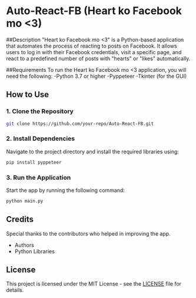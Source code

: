 # Auto-React-FB (Heart ko Facebook mo <3)

##Description
"Heart ko Facebook mo <3" is a Python-based application that automates the process of reacting to posts on Facebook. It allows users to log in with their Facebook credentials, visit a specific page, and react to a predefined number of posts with "hearts" or "likes" automatically.

##Requirements
To run the Heart ko Facebook mo <3 application, you will need the following:
-Python 3.7 or higher
-Pyppeteer
-Tkinter (for the GUI)

## How to Use

### 1. Clone the Repository
```bash
git clone https://github.com/your-repo/Auto-React-FB.git
```

### 2. Install Dependencies
Navigate to the project directory and install the required libraries using:
```bash
pip install pyppeteer
```

### 3. Run the Application
Start the app by running the following command:
```bash
python main.py
```

## Credits
Special thanks to the contributors who helped in improving the app.
- Authors
- Python Libraries

## License
This project is licensed under the MIT License - see the [LICENSE](LICENSE) file for details.
